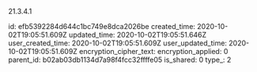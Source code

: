 21.3.4.1

id: efb5392284d644c1bc749e8dca2026be
created_time: 2020-10-02T19:05:51.609Z
updated_time: 2020-10-02T19:05:51.646Z
user_created_time: 2020-10-02T19:05:51.609Z
user_updated_time: 2020-10-02T19:05:51.609Z
encryption_cipher_text: 
encryption_applied: 0
parent_id: b02ab03db1134d7a98f4fcc32ffffe05
is_shared: 0
type_: 2
